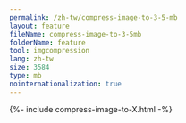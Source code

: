 ```yaml
---
permalink: /zh-tw/compress-image-to-3-5-mb
layout: feature
fileName: compress-image-to-3-5mb
folderName: feature
tool: imgcompression
lang: zh-tw
size: 3584
type: mb
nointernationalization: true
---
```

{%- include compress-image-to-X.html -%}
      